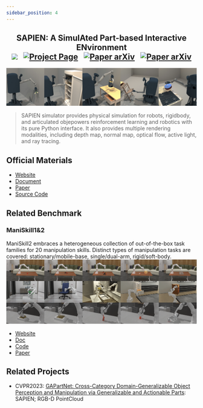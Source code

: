 ```yaml
---
sidebar_position: 4
---
```


<h2 align="center">
  <b>SAPIEN: A SimulAted Part-based Interactive ENvironment</b>

<div align="center">
    <a href="https://sapien.ucsd.edu/" target="_blank"><img src="https://img.shields.io/badge/Website-SAPIEN-red"></img></a>
    &nbsp;
    <a href="https://sapien.ucsd.edu/docs/2.0/index.html" target="_blank"><img src="https://img.shields.io/badge/Doc-SAPIEN-blue" alt="Project Page"></img></a>
    &nbsp;
    <a href="https://arxiv.org/abs/2003.08515" target="_blank"><img src="https://img.shields.io/badge/Paper-arXiv-green" alt="Paper arXiv"></img></a>
    &nbsp;
    <a href="https://github.com/haosulab/SAPIEN" target="_blank"><img src="https://img.shields.io/badge/Source-Code-purple" alt="Paper arXiv"></img></a>
</div>
</h2>

![SAPIEN](../../src/imgs/SAPIEN.jpg)
> SAPIEN simulator provides physical simulation for robots, rigidbody, and articulated objepowers reinforcement learning and robotics with its pure Python interface. It also provides multiple rendering modalities, including depth map, normal map, optical flow, active light, and ray tracing.

## Official Materials
- [Website](https://sapien.ucsd.edu/)
- [Document](https://sapien.ucsd.edu/docs/2.0/index.html)
- [Paper](https://arxiv.org/abs/2003.08515)
- [Source Code](https://github.com/haosulab/SAPIEN)


## Related Benchmark

### ManiSkill1&2
ManiSkill2 embraces a heterogeneous collection of out-of-the-box task families for 20 manipulation skills. Distinct types of manipulation tasks are covered: stationary/mobile-base, single/dual-arm, rigid/soft-body.
  ![ManiSkill](../../src/imgs/maniskill.jpg)
  - [Website](https://maniskill2.github.io/)
  - [Doc](https://haosulab.github.io/ManiSkill2/)
  - [Code](https://github.com/haosulab/ManiSkill2)
  - [Paper](https://arxiv.org/abs/2302.04659)


## Related Projects
- CVPR2023: [GAPartNet: Cross-Category Domain-Generalizable Object Perception and Manipulation via Generalizable and Actionable Parts](https://github.com/PKU-EPIC/GAPartNet): SAPIEN; RGB-D PointCloud
